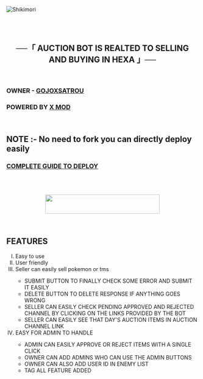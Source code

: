 ![Shikimori](https://telegra.ph/file/ba2907d2685f82e9b8f98.png)

<br>
<br>
<h2 align="center">
    ──「 AUCTION BOT IS REALTED TO SELLING AND BUYING IN HEXA 」──
</h2>
<br>
<h3>
OWNER - <a href = "https://t.me/gojoxsatrou">GOJOXSATROU </a>
</h3>
<h3>
POWERED BY <a href = "https://t.me/xmodnews">X MOD</a>
</h3>
<br>
<h2>
NOTE :- No need to fork you can directly deploy easily</h2>
<h3> <a href = "https://telegra.ph/AUCTION-BOT-09-06"> COMPLETE GUIDE TO DEPLOY
</h3>
<br>


<br>
<p align="center"><a href="https://heroku.com/deploy?template=https://github.com/CUSTOMFAIL/auction-test"> <img src="https://img.shields.io/badge/Deploy%20To%20Heroku-black?style=for-the-badge&logo=heroku" width="300" height="50"/></a></p>


<br><h2>FEATURES</h2> <ol type="I">
<li>Easy to use</li>
<li>User friendly</li>

<li>Seller can easily sell pokemon or tms</li><ul>
<li>SUBMIT BUTTON TO FINALLY CHECK SOME ERROR AND SUBMIT IT EASILY </li>
<li>DELETE BUTTON TO DELETE RESPONSE IF ANYTHING GOES WRONG</li>
<li>SELLER CAN EASILY CHECK PENDING APPROVED AND REJECTED CHANNEL BY CLICKING ON THE LINKS PROVIDED BY THE BOT</li>
<li>SELLER CAN EASILY SEE THAT DAY'S AUCTION ITEMS IN AUCTION CHANNEL LINK</li></ul>

<li>EASY FOR ADMIN TO HANDLE</li><ul>
<li>ADMIN CAN EASILY APPROVE OR REJECT ITEMS WITH A SINGLE CLICK</li>
<li>OWNER CAN ADD ADMINS WHO CAN USE THE ADMIN BUTTONS</li>
<li>OWNER CAN ALSO ADD USER ID IN ENEMY LIST</li>
<li>TAG ALL FEATURE ADDED</li></ul><ol>
